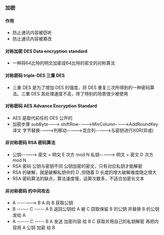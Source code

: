 ### 加密
#### 作用
- 防止通讯内容被窃听
- 防止通讯内容被篡改

#### 对称加密 DES Data encryption standard
- 一种将64比特的明文加密成64比特的密文的对称算法

#### 对称密码 triple-DES 三重 DES
- 三重 DES 是为了增加 DES 的强度，将 DES 重复三次所得到的一种密码算法。三重 DES 其处理速度不高，除了特别的场景很少被使用

#### 对称密码 AES Advance Encryption Standard
- AES 是取代前任的 DES 公开的
- 加密步骤  subByte---> shiftRow---->MixColumn---->AddRoundKey    译文 字节替换---->列移动----->混合列----->与密钥进行XOR(异或)

#### 非对称密码 RSA 密码算法
- 公钥----->  密文 = 明文 E 次方 mod N   私钥-----> 明文 = 密文 D 次方 mod N
- RSA 密码 公钥与密钥不同  公钥加密的密文，只有对应私钥才能解密
- RSA 的破解，就是破解私钥中的 D ,但随着 D 长度的增大破解难度随之增大
- RSA 密码算法的缺点，算法速度慢，运算次数多，不适合加密长文本

#### 非对称密码 的中间攻击
- A -------> B          A 向 B 获取公钥
- B ------ C ----- A    B 返回公钥给 A 被 C 窃取保留 B 的公钥  并替换 B 的公钥 发给 A
- A ------ C ----- B    A 发送 加密内容 给 B C 获取并用自己的私钥解密 再把内容用 A 公钥 加密 给 B

